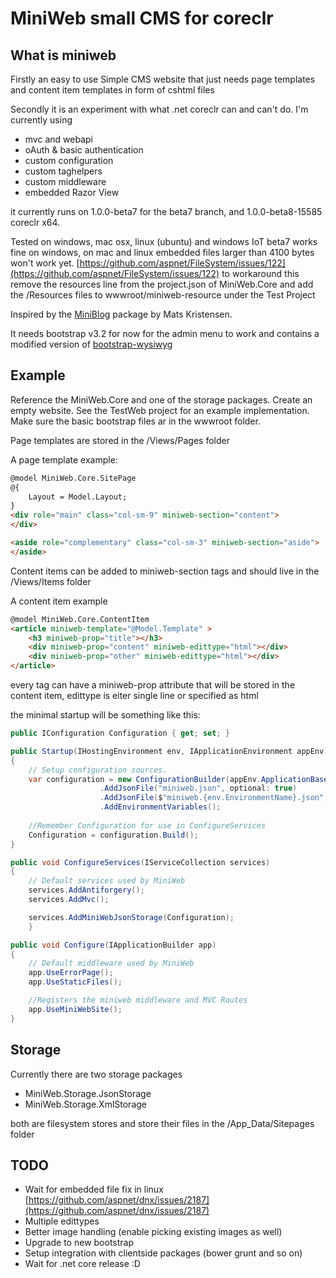 # MiniWeb small CMS for coreclr

## What is miniweb
Firstly an easy to use Simple CMS website that just needs page templates and content item templates in form of cshtml files

Secondly it is an experiment with what .net coreclr can and can't do. I'm currently using
* mvc and webapi
* oAuth & basic authentication 
* custom configuration
* custom taghelpers
* custom middleware
* embedded Razor View

it currently runs on 1.0.0-beta7 for the beta7 branch, and 1.0.0-beta8-15585 coreclr x64.

Tested on windows, mac osx, linux (ubuntu) and windows IoT 
beta7 works fine on windows, on mac and linux embedded files larger than 4100 bytes won't work yet. [https://github.com/aspnet/FileSystem/issues/122](https://github.com/aspnet/FileSystem/issues/122)
to workaround this remove the resources line from the project.json of MiniWeb.Core and add the /Resources files to wwwroot/miniweb-resource under the Test Project

Inspired by the [MiniBlog](https://github.com/madskristensen/miniblog) package by Mats Kristensen.

It needs bootstrap v3.2 for now for the admin menu to work and contains a modified version of [bootstrap-wysiwyg](http://github.com/mindmup/bootstrap-wysiwyg)  

## Example
Reference the MiniWeb.Core and one of the storage packages. Create an empty website. See the TestWeb project for an example implementation. Make sure the basic bootstrap files ar in the wwwroot folder.

Page templates are stored in the /Views/Pages folder

A page template example:
```HTML
@model MiniWeb.Core.SitePage
@{
	Layout = Model.Layout;
}
<div role="main" class="col-sm-9" miniweb-section="content">
</div>

<aside role="complementary" class="col-sm-3" miniweb-section="aside">
</aside>
```

Content items can be added to miniweb-section tags and should live in the /Views/Items folder

A content item example
```HTML
@model MiniWeb.Core.ContentItem
<article miniweb-template="@Model.Template" >
	<h3 miniweb-prop="title"></h3>
	<div miniweb-prop="content" miniweb-edittype="html"></div>
	<div miniweb-prop="other" miniweb-edittype="html"></div>
</article>
```
every tag can have a miniweb-prop attribute that will be stored in the content item, edittype is eiter single line or specified as html

the minimal startup will be something like this:
```c#
public IConfiguration Configuration { get; set; }

public Startup(IHostingEnvironment env, IApplicationEnvironment appEnv)
{
	// Setup configuration sources.
	var configuration = new ConfigurationBuilder(appEnv.ApplicationBasePath)
					.AddJsonFile("miniweb.json", optional: true)
					.AddJsonFile($"miniweb.{env.EnvironmentName}.json", optional: true)
					.AddEnvironmentVariables();
					
	//Remember Configuration for use in ConfigureServices
	Configuration = configuration.Build();
}

public void ConfigureServices(IServiceCollection services)
{
	// Default services used by MiniWeb
	services.AddAntiforgery();
	services.AddMvc();

	services.AddMiniWebJsonStorage(Configuration);
	}

public void Configure(IApplicationBuilder app)
{
	// Default middleware used by MiniWeb
	app.UseErrorPage();
	app.UseStaticFiles();

	//Registers the miniweb middleware and MVC Routes
	app.UseMiniWebSite();
}
```

## Storage
Currently there are two storage packages
* MiniWeb.Storage.JsonStorage
* MiniWeb.Storage.XmlStorage

both are filesystem stores and store their files in the /App_Data/Sitepages folder

## TODO
* Wait for embedded file fix in linux [https://github.com/aspnet/dnx/issues/2187](https://github.com/aspnet/dnx/issues/2187)
* Multiple edittypes
* Better image handling (enable picking existing images as well)
* Upgrade to new bootstrap
* Setup integration with clientside packages (bower grunt and so on)
* Wait for .net core release :D


